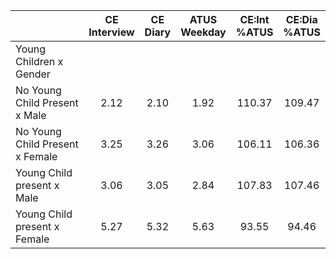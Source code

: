 
|                      | CE<br>Interview |  CE<br>Diary | ATUS<br>Weekday | CE:Int<br>%ATUS | CE:Dia<br>%ATUS |
| -------------------- | :----------: | :----------: | :----------: | :----------: | :----------: |
| Young Children x Gender |              |              |              |              |              |
| No Young Child Present x Male |         2.12 |         2.10 |         1.92 |       110.37 |       109.47 |
| No Young Child Present x Female |         3.25 |         3.26 |         3.06 |       106.11 |       106.36 |
| Young Child present x Male |         3.06 |         3.05 |         2.84 |       107.83 |       107.46 |
| Young Child present x Female |         5.27 |         5.32 |         5.63 |        93.55 |        94.46 |

